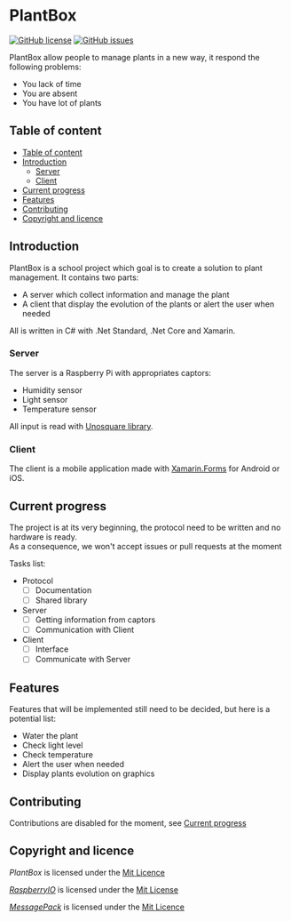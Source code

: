 # PlantBox

[![GitHub license](https://img.shields.io/badge/licence-MIT-blue.svg)](https://github.com/eveldee0680/PlantBox/blob/master/LICENSE)
[![GitHub issues](https://img.shields.io/github/issues/eveldee0680/PlantBox.svg)](https://github.com/eveldee0680/PlantBox/issues)

PlantBox allow people to manage plants in a new way,
it respond the following problems:

- You lack of time
- You are absent
- You have lot of plants

## Table of content

- [Table of content](#table-of-content)
- [Introduction](#introduction)
    - [Server](#server)
    - [Client](#client)
- [Current progress](#current-progress)
- [Features](#features)
- [Contributing](#contributing)
- [Copyright and licence](#copyright-and-licence)

## Introduction

PlantBox is a school project which goal is to create a solution to plant management.
It contains two parts:

- A server which collect information and manage the plant
- A client that display the evolution of the plants or alert the user when needed  

All is written in C# with .Net Standard, .Net Core and Xamarin.

### Server

The server is a Raspberry Pi with appropriates captors:

- Humidity sensor
- Light sensor
- Temperature sensor

All input is read with [Unosquare library](https://github.com/unosquare/raspberryio).

### Client

The client is a mobile application made with [Xamarin.Forms](https://github.com/xamarin/Xamarin.Forms) for Android or iOS.

## Current progress

The project is at its very beginning, the protocol need to be written and no
hardware is ready.  
As a consequence, we won't accept issues or pull requests at the moment

Tasks list:

- Protocol
    - [ ] Documentation
    - [ ] Shared library
- Server
    - [ ] Getting information from captors
    - [ ] Communication with Client
- Client
    - [ ] Interface
    - [ ] Communicate with Server

## Features

Features that will be implemented still need to be decided, but here is a potential list:

- Water the plant
- Check light level
- Check temperature
- Alert the user when needed
- Display plants evolution on graphics

## Contributing

Contributions are disabled for the moment, see [Current progress](#current-progress)

## Copyright and licence

*PlantBox* is licensed under the [Mit Licence](https://github.com/eveldee0680/PlantBox/blob/master/LICENSE)

*[RaspberryIO](https://github.com/unosquare/raspberryio)* is licensed under the [Mit License](https://github.com/unosquare/raspberryio/blob/master/LICENSE)

*[MessagePack](https://github.com/neuecc/MessagePack-CSharp)* is licensed under the [Mit Licence](https://github.com/neuecc/MessagePack-CSharp/blob/master/LICENSE)
